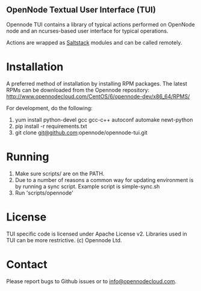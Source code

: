 OpenNode Textual User Interface (TUI)
-------------------------------------

Opennode TUI contains a library of typical actions performed on OpenNode node and an ncurses-based user interface for typical operations.

Actions are wrapped as [Saltstack](http://saltstack.com/) modules and can be called remotely.


Installation
============

A preferred method of installation by installing RPM packages. The latest RPMs can be downloaded from the Opennode repository: http://www.opennodecloud.com/CentOS/6/opennode-dev/x86_64/RPMS/

For development, do the following:

 1. yum install python-devel gcc gcc-c++ autoconf automake newt-python
 2. pip install -r requirements.txt
 3. git clone git@github.com:opennode/opennode-tui.git

Running
=======
 1. Make sure scripts/ are on the PATH.
 2. Due to a number of reasons a common way for updating environment is by running a sync script. Example script is simple-sync.sh
 3. Run 'scripts/opennode'


License
=======

TUI specific code is licensed under Apache License v2. Libraries used in TUI can be more restrictive.
(c) Opennode Ltd.

Contact
=======

Please report bugs to Github issues or to info@opennodecloud.com.
